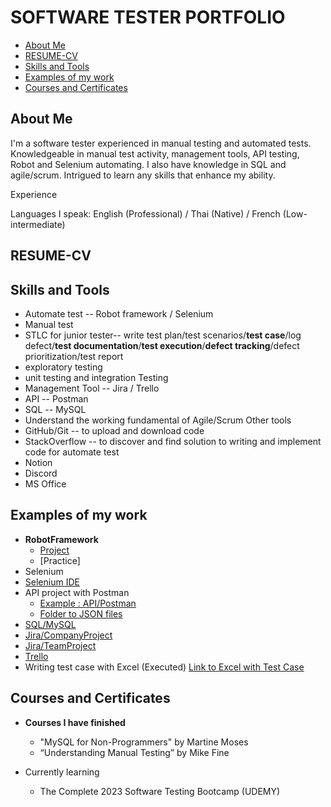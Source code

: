 # SOFTWARE TESTER PORTFOLIO
- [About Me](#about-me)
- [RESUME-CV](#RESUME-CV)
- [Skills and Tools ](#skills-and-tools)
- [Examples of my work](#examples-of-my-work)
- [Courses and Certificates](#Courses-and-Certificates)

## About Me
I'm a software tester experienced in manual testing and automated tests. Knowledgeable in manual test activity, management tools, API testing, Robot and Selenium automating. I also have knowledge in SQL and agile/scrum. Intrigued to learn any skills that enhance my ability.

Experience


Languages I speak: English (Professional) / Thai (Native) / French (Low-intermediate)

## RESUME-CV

## Skills and Tools
-  Automate test -- Robot framework / Selenium
-  Manual test
-  STLC for junior tester-- write test plan/test scenarios/**test case**/log defect/**test documentation**/**test execution**/**defect tracking**/defect prioritization/test report
-  exploratory testing
-  unit testing and integration Testing
-  Management Tool -- Jira / Trello
-  API -- Postman
-  SQL -- MySQL 
-  Understand the working fundamental of Agile/Scrum
Other tools
- GitHub/Git -- to upload and download code
- StackOverflow -- to discover and find solution to writing and implement code for automate test
- Notion
- Discord
- MS Office
## Examples of my work
- **RobotFramework**
  - [Project](https://github.com/jijdp/robotframework/tree/main/robotproject1)
  - [Practice]
-  Selenium
-  [Selenium IDE](https://github.com/jijdp/portfolio-details/tree/main/SeleniumIDE)
- API project with Postman
  - [Example : API/Postman](https://github.com/jijdp/portfolio-details/blob/main/API/PostmanExample.md)
  - [Folder to JSON files](https://github.com/jijdp/portfolio-details/tree/main/API) 
- [SQL/MySQL](https://github.com/jijdp/portfolio-details/blob/main/sql1.md)
- [Jira/CompanyProject](https://github.com/jijdp/portfolio-details/blob/main/JiraCompany.md)
- [Jira/TeamProject](https://github.com/jijdp/portfolio-details/blob/main/JiraTeam.md)
- [Trello](https://github.com/jijdp/portfolio-details/blob/main/Trello.md)
-  Writing test case with Excel (Executed)
 [Link to Excel with Test Case ](https://1drv.ms/x/s!AgT1PaqGeGECgjT0N09vMdqe0hK6?e=3ffwST)
 
## Courses and Certificates

- **Courses I have finished**
  -  "MySQL for Non-Programmers" by Martine Moses 
  -  “Understanding Manual Testing” by Mike Fine

- Currently learning
  -  The Complete 2023 Software Testing Bootcamp (UDEMY)

